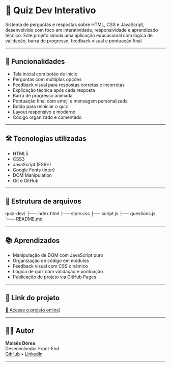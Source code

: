 # 🎯 Quiz Dev Interativo

Sistema de perguntas e respostas sobre HTML, CSS e JavaScript, desenvolvido com foco em interatividade, responsividade e aprendizado técnico. Este projeto simula uma aplicação educacional com lógica de validação, barra de progresso, feedback visual e pontuação final.

---

## 🚀 Funcionalidades

- Tela inicial com botão de início
- Perguntas com múltiplas opções
- Feedback visual para respostas corretas e incorretas
- Explicação técnica após cada resposta
- Barra de progresso animada
- Pontuação final com emoji e mensagem personalizada
- Botão para reiniciar o quiz
- Layout responsivo e moderno
- Código organizado e comentado

---

## 🛠️ Tecnologias utilizadas

- HTML5
- CSS3
- JavaScript (ES6+)
- Google Fonts (Inter)
- DOM Manipulation
- Git e GitHub

---


## 📁 Estrutura de arquivos

quiz-dev/ 
├── index.html 
├── style.css 
├── script.js 
├── questions.js 
└── README.md


---

## 📚 Aprendizados

- Manipulação de DOM com JavaScript puro
- Organização de código em módulos
- Feedback visual com CSS dinâmico
- Lógica de quiz com validação e pontuação
- Publicação de projeto via GitHub Pages

---

## 🔗 Link do projeto

[🔗 Acesse o projeto online](https://github.com/MoisesOliveira69/quiz_dev))

---

## 👨‍💻 Autor

**Moisés Dórea**  
Desenvolvedor Front-End  
[GitHub]([https://github.com/seu-usuario](https://github.com/MoisesOliveira69)) • [LinkedIn]([https://linkedin.com/in/seu-perfil](https://www.linkedin.com/in/mois%C3%A9s-d%C3%B3rea-231126240/))

---

